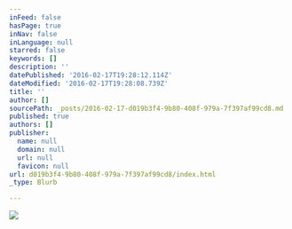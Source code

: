 ```yaml
---
inFeed: false
hasPage: true
inNav: false
inLanguage: null
starred: false
keywords: []
description: ''
datePublished: '2016-02-17T19:28:12.114Z'
dateModified: '2016-02-17T19:28:08.739Z'
title: ''
author: []
sourcePath: _posts/2016-02-17-d019b3f4-9b80-408f-979a-7f397af99cd8.md
published: true
authors: []
publisher:
  name: null
  domain: null
  url: null
  favicon: null
url: d019b3f4-9b80-408f-979a-7f397af99cd8/index.html
_type: Blurb

---
```

![](https://the-grid-user-content.s3-us-west-2.amazonaws.com/63811709-4729-4f50-868d-4af6947b033e.jpg)